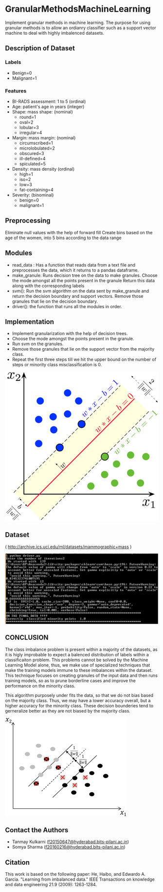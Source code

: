 # GranularMethodsMachineLearning
Implement granular methods in machine learning. The purpose for using granular methods is to allow an ordianry classifier such as a support vector machine to deal with highly imbalenced datasets.

## Description of Dataset
### Labels
  - Benign=0
  - Malignant=1

### Features
  - BI-RADS assessment: 1 to 5 (ordinal)  
  - Age: patient's age in years (integer) 
  - Shape: mass shape: (nominal)
      - round=1 
      - oval=2 
      - lobular=3 
      - irregular=4 
  - Margin: mass margin: (nominal)
      - circumscribed=1 
      - microlobulated=2 
      - obscured=3 
      - ill-defined=4 
      - spiculated=5 
  - Density: mass density (ordinal)
      - high=1 
       - iso=2 
       - low=3 
       - fat-containing=4 
  - Severity: (binominal)
       - benign=0
       - malignant=1 

## Preprocessing
Eliminate null values with the help of forward fill
Create bins based on the age of the women, into 5 bins according to the data range

## Modules
- read_data : Has a function that reads data from a text file and preprocesses the data, which it returns to a pandas dataframe.
- make_granule: 
Runs decision tree on the data to make granules.
Choose the mode amongst all the points present in the granule
Return this data along with the corresponding labels
- svm(): 
 Run the svm algorithm on the data sent by make_granule and return the decision boundary and support vectors.
Remove those granules that lie on the decision boundary.
- driver(): the function that runs all the modules in order.

## Implementation
- Implement granularization with the help of decision trees.
- Choose the mode amongst the points present in the granule.
- Run svm on the granules.
- Remove those granules that lie on the support vector from the majority class.
- Repeat the first three steps till we hit the upper bound on the number of steps or minority class misclassification is 0.

![SVM Boundry Image](600px-SVM_margin.png "SVM")

## Dataset
( http://archive.ics.uci.edu/ml/datasets/mammographic+mass )

![Working Example](img.PNG "Working Example")

## CONCLUSION
The class imbalance problem is present within a majority of the datasets, as it is higly improbable to expect a balenced distribution of labels within a classificaiton problem. This problems cannot be solved by the Machine Learning Model alone, thus, we make use of specialized techniques that make the training models immune to these imbalances within the dataset. This technique focuses on creating granules of the input data and then runs training models, so as to prune borderline cases and improve the performance on the minority class.

This algorithm purposely under fits the data, so that we do not bias based on the majority class. Thus, we may have a lower accuracy overall, but a higher accuracy for the minority class. These decision bounderies tend to gerneralize better as they are not biased by the majority class.

![GSVM in Action](GSVM.gif "GSVM in action")
## Contact the Authors
- Tanmay Kulkarni (f20150647@hyderabad.bits-pilani.ac.in)
- Somya Sharma (f20160216@hyderabad.bits-pilani.ac.in)

## Citation
This work is based on the following paper:
He, Haibo, and Edwardo A. Garcia. "Learning from imbalanced data." IEEE Transactions on knowledge and data engineering 21.9 (2009): 1263-1284.
